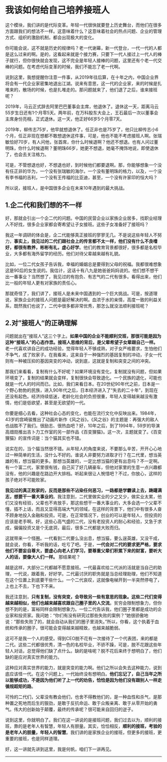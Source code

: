 # 我该如何给自己培养接班人

这个模块，我们讲的是代际变革。年轻一代很快就要登上历史舞台，而他们在很多方面跟我们的想法不一样。这意味着什么？这意味着社会的热点问题、企业的管理方式、组织的激励机制，都会出现极大的变化。

你可能会说，这不就是历史的规律吗？老一代谢幕，新一代登台，一代一代的人都是这么过来的啊。是的，这看起来就是个接力赛，只要下一代人接过上一代人的棒子就行，但你很快就会发现，这不完全是年轻人接棒的问题，这里还有个老一代交棒的问题。在考虑代际变革的时候，我们不能忘了老一代啊。

说到这里，我想提醒你注意一件事，从2019年往后算，在十年之内，中国企业界将会有一代企业家密集地退出江湖。说来有意思，这一代的企业家，来的时候是扎堆来的，散场的时候，也是扎堆走的。那问题就来了，他们退了之后，谁来接班呢？

2019年，马云正式辞去阿里巴巴董事会主席，他退休了。退休这一天，距离马云55岁生日还有1个月零5天。两年前，在万科股东大会上，王石最后一次以董事会主席身份亮相，正式退休。这一天，他正好66岁5个月零7天。

2019年，柳传志75岁，他早就想退休了。任正非也是75岁了，他只比柳传志小6个月，任正非现在想都不敢想退休这件事，可是，他也不能不考虑接班人啊。张瑞敏恰好70岁，有人问他，张首席，你什么时候退啊？他还不想退。也有人问过董明珠，你什么时候退啊？董明珠66岁，她更不想退，她毫不掩饰地说，即使退休了，也会去关注格力。

可是，不管想退也好，不想退也好，到时候他们都要退啊。那，你能够想象一个没有任正非的华为，一个没有张瑞敏的海尔，一个没有董明珠的格力，以及，一个没有李书福的吉利，一个没有王传福的比亚迪，甚至，一个没有许家印的恒大吗？

所以说，接班人，是中国很多企业在未来10年遇到的最大挑战。

## 1.企二代和我们想的不一样

好，那就会引出一个企二代的问题。中国的民营企业以家族企业居多，找职业经理人不好找，很多企业家都会寄希望让子女接班。这些子女准备好了接班吗？

我这一年调研的体会是，企二代能够真正接班的寥寥无几。不是说这些年轻人不努力，**事实上，我见过的二代们跟社会上的传言都不太一样，他们没有什么不良嗜好，都很有教养，彬彬有礼，虚心好学**。他们的教育背景都很好，很多都是名校毕业，大多都有海外留学的经历。他们对待父辈越来越有礼貌。

比如，一位二代女孩子告诉我，幸福的婚姻总是要得到父母的祝福。我都很难想象这是90后的女生说的。我估计，这话十有八九是她爸爸妈妈说的。他们想不想干出一番事业？当然想了，我见过的有抱负、有志气的二代有很多。看得出来，他们比一般的年轻人更有对家族的责任心。

那就奇怪了，我们讲了，接班人是未来中国遇到的一个巨大挑战。可是，按道理说，家族企业的接班人问题是最好解决的啊。血浓于水的亲情，高度一致的利益关系，既然我们也说了，二代中很多都非常优秀，那怎么就没法顺利接班呢？

## 2.对”接班人“的正确理解

问题就出在“接班人”这三个字上。**如果中国的企业不能顺利交班，那很可能是因为这种“接班人”的心态作祟。接班人思维的背后，是父辈希望子女辈跟自己一样。** 老一代喜欢讲自己的成功经验，觉得年轻人不够成熟，对子女严格要求，生怕他们不争气，成了败家子。在我看来，这来自于一种强烈的基因复制的冲动，子女一代则有一种被压抑的基因突变的冲动，说到底，这就是复制和突变之间的冲突。

那我们来看看，复制有什么不好呢？如果环境没有变化，复制就没有问题，但如果环境变了，复制的结果就会变样，复制很快会导致退化。一个民族的退化，可能也就是一代人的时间而已。比如，我们来看日本。在20世纪90年代之前，日本是一个野心勃勃的民族，进入90年代之后，日本经济进入了“失去的二十年”，到现在还没有起色。经济持续低迷，老龄化社会的负担很重，年轻人变得越来越没有激情，他们是低欲望，甚至是无欲望的一代。

你要是细心去看，这种社会心态的变化，也能在流行文化中反映出来。1984年，43岁的宫崎骏推出了动画片新作《风之谷》。《风之谷》的主题是：再强大的敌人也战胜不了我们。很励志、很热血吧？好，10年之后，到了1994年，59岁的导演高畑勋推出吉卜力工作室的另一部作品《百变狸猫》。这一次，主题就变了。《百变狸猫》的宣传词是：当个猫其实也不错。

说实在的，当个猫当然很不错。从年轻人的角度来说，不要那么辛苦，开开心心地过一种简单的生活，没什么不好的。谁说人非要努力进取才行？在二代里，想当英雄的有，想当猫的更多。那想当英雄的，一定比想当猫的更有出息吗？不一定啊。有一个富二代，家里很有钱，自己买了好几辆豪车，但他对家里的生意一点兴趣都没有，他的兴趣是在路边开大排档。听起来很让人惋惜吧？不过，你放心，这样的孩子绝对不可能败家。

**我见过的真正败家的，反而是那些不沾染任何恶习，一路都是学霸读上去，踌躇满志，想要干一番大事业的**。我注意到，二代里做实业的少之又少，做实业太累，他们又没有经验，父辈也不肯放手，那这些想干一番大事业的，大多会选一个父辈不懂，插不上话，而且又显得高端大气的领域，在这样的背景下，他们中有很多人奋不顾身地投入金融和投资。可是，在正常情况下，创业的可以是年轻人，但投资的应该是老手啊。好，这些心高气盛的二代，没有老投资人的耐心和经验，又急于求成，偏偏投资又是个无底洞，最后，很多二代都是大败而归。

这就带来一个怪圈。一代看到二代要么没出息，想当猫，要么逞英雄，又没干成，就会说，你看，不听我的话，吃亏了吧。于是，**一代会对二代的要求更严格，要求他们不要妄自尊大，要虚心向老人们学习，要尊重父辈们积累下来的财富，要听大人的话，要像大人们一样。** 那结果呢？

越是这样，大部分二代都越不愿意接班。一代最喜欢给二代派的活就是当自己的助理，一代说，跟着我，好好学。二代最讨厌的职务就是当总经理助理，他们不知道在这个位置上到底要干些什么。一个二代哀叹，这就像电梯开到一半突然停电了，上也上不去，下也下不来。

我还注意到，**只有复制，没有突变，会导致另一些有意思的现象。这些二代们变得越来越相似，他们也越来越喜欢跟自己圈子里的人交流**。贫穷会限制想象力，但你想不到的是，富裕同样会限制想象力。一位二代告诉我，他们圈子里都是成功的企业家和投资家。我问她：“你们有没有研究过那些失败的案例？”她很骄傲地说：“那些失败了的，就会自动从我们的圈子里消失。”所以，你看，这个执着于血统和传承的圈子，很可能会变得越来越精致，也越来越脆弱。

这可不是我一个人的感受。得到CEO脱不花有一次接待了一个代表团，来的都是二代。这些二代都很优秀，清一色的名校毕业，不骄不躁，可是，脱不花跟这些年轻人对话，总觉得他们缺了点什么。缺的是啥呢？脱不花后来终于想明白了，他们缺的是应对真实世界的能力。

这种应对真实世界的能力，就是突变的能力啊。他们之所以会失去这种能力，说到底应该怪一代。在这个问题上，一代始终没有想明白。**他们忘记了，自己当年之所以能够成功，不是因为他们听了上一代的劝告，恰恰是因为他们没有跟别人一样走循规蹈矩的路**。

可怜的二代们，父辈没有教会他们，也舍不得教他们的，是一种血性和杀气，是那种置之死地而后生的狠劲，是敢于反抗命运、敢于众叛亲离、敢于从零开始的勇气。伟大的创新始于颠覆，最终的传承呢？很可能来自回归的逆子。

说到这里，你就明白了。我们在这一讲说的是接班问题，我们过去以为，顺利的接班，靠的是老年人有智慧，年轻人有胆量。其实，恰恰相反，**顺利的接班，考验的是老年人的胆量，年轻人的智慧**。我们讲的是家族企业的接班，但更多的接班，更重要的接班，也是同样道理。

好，这一讲就先讲到这里，我是何帆，咱们下一讲再见。

---
